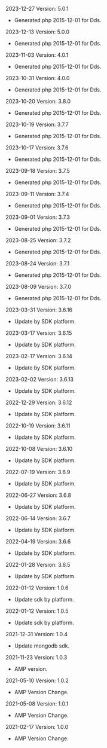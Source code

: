 2023-12-27 Version: 5.0.1
- Generated php 2015-12-01 for Dds.

2023-12-13 Version: 5.0.0
- Generated php 2015-12-01 for Dds.

2023-11-03 Version: 4.0.1
- Generated php 2015-12-01 for Dds.

2023-10-31 Version: 4.0.0
- Generated php 2015-12-01 for Dds.

2023-10-20 Version: 3.8.0
- Generated php 2015-12-01 for Dds.

2023-10-19 Version: 3.7.7
- Generated php 2015-12-01 for Dds.

2023-10-17 Version: 3.7.6
- Generated php 2015-12-01 for Dds.

2023-09-18 Version: 3.7.5
- Generated php 2015-12-01 for Dds.

2023-09-11 Version: 3.7.4
- Generated php 2015-12-01 for Dds.

2023-09-01 Version: 3.7.3
- Generated php 2015-12-01 for Dds.

2023-08-25 Version: 3.7.2
- Generated php 2015-12-01 for Dds.

2023-08-24 Version: 3.7.1
- Generated php 2015-12-01 for Dds.

2023-08-09 Version: 3.7.0
- Generated php 2015-12-01 for Dds.

2023-03-31 Version: 3.6.16
- Update by SDK platform.

2023-03-17 Version: 3.6.15
- Update by SDK platform.

2023-02-17 Version: 3.6.14
- Update by SDK platform.

2023-02-02 Version: 3.6.13
- Update by SDK platform.

2022-12-29 Version: 3.6.12
- Update by SDK platform.

2022-10-19 Version: 3.6.11
- Update by SDK platform.

2022-10-08 Version: 3.6.10
- Update by SDK platform.

2022-07-19 Version: 3.6.9
- Update by SDK platform.

2022-06-27 Version: 3.6.8
- Update by SDK platform.

2022-06-14 Version: 3.6.7
- Update by SDK platform.

2022-04-19 Version: 3.6.6
- Update by SDK platform.

2022-01-28 Version: 3.6.5
- Update by SDK platform.

2022-01-12 Version: 1.0.6
- Update sdk by platform.

2022-01-12 Version: 1.0.5
- Update sdk by platform.

2021-12-31 Version: 1.0.4
- Update mongodb sdk.

2021-11-23 Version: 1.0.3
- AMP version.

2021-05-10 Version: 1.0.2
- AMP Version Change.

2021-05-08 Version: 1.0.1
- AMP Version Change.

2021-02-17 Version: 1.0.0
- AMP Version Change.


